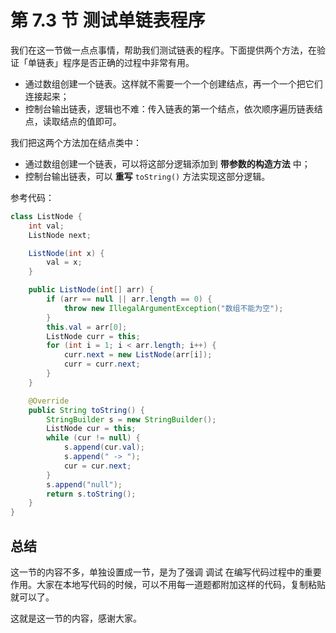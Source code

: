 # 第 7.3 节 测试单链表程序

我们在这一节做一点点事情，帮助我们测试链表的程序。下面提供两个方法，在验证「单链表」程序是否正确的过程中非常有用。

+ 通过数组创建一个链表。这样就不需要一个一个创建结点，再一个一个把它们连接起来；
+ 控制台输出链表，逻辑也不难：传入链表的第一个结点，依次顺序遍历链表结点，读取结点的值即可。

我们把这两个方法加在结点类中：

+ 通过数组创建一个链表，可以将这部分逻辑添加到 **带参数的构造方法** 中；
+ 控制台输出链表，可以 **重写**  `toString()` 方法实现这部分逻辑。

参考代码：

```Java []
class ListNode {
    int val;
    ListNode next;

    ListNode(int x) {
        val = x;
    }

    public ListNode(int[] arr) {
        if (arr == null || arr.length == 0) {
            throw new IllegalArgumentException("数组不能为空");
        }
        this.val = arr[0];
        ListNode curr = this;
        for (int i = 1; i < arr.length; i++) {
            curr.next = new ListNode(arr[i]);
            curr = curr.next;
        }
    }

    @Override
    public String toString() {
        StringBuilder s = new StringBuilder();
        ListNode cur = this;
        while (cur != null) {
            s.append(cur.val);
            s.append(" -> ");
            cur = cur.next;
        }
        s.append("null");
        return s.toString();
    }
}
```

## 总结

这一节的内容不多，单独设置成一节，是为了强调 调试 在编写代码过程中的重要作用。大家在本地写代码的时候，可以不用每一道题都附加这样的代码，复制粘贴就可以了。

这就是这一节的内容，感谢大家。
